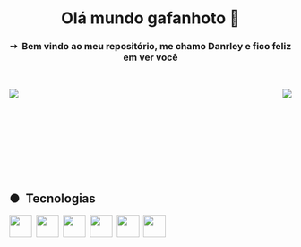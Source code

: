 
          
<h1 align="center">Olá mundo gafanhoto 🖖</h1>

<h3 align="center">➙&nbsp;&nbsp;Bem vindo ao meu repositório, me chamo Danrley e fico feliz em ver você</h3>

<br>

<p>
<img src = "https://github-readme-stats.vercel.app/api?username=dynmopi&show_icons=true&theme=dark" align="left">
</p>

<p>
    <img src = "https://github-readme-stats.vercel.app/api/top-langs/?username=dynmopi&layout=compact&theme=dark" align="right">
</p>


<br>
<br>
<br>
<br>
<br>
<br>
<br>
<br>
<br>

<h2>●&nbsp;&nbsp;Tecnologias</h2>


<a href="https://developer.mozilla.org/pt-BR/docs/Web/JavaScript"><img src="https://cdn.jsdelivr.net/gh/devicons/devicon@latest/icons/javascript/javascript-original.svg" height="40px" /></a>&nbsp;
<a href="https://developer.mozilla.org/pt-BR/docs/Web/HTML"><img src="https://cdn.jsdelivr.net/gh/devicons/devicon@latest/icons/html5/html5-original.svg" height="40px"/></a>&nbsp;
<a href="https://developer.mozilla.org/pt-BR/docs/Web/CSS"><img src="https://cdn.jsdelivr.net/gh/devicons/devicon@latest/icons/css3/css3-original.svg" height="40px" /></a>&nbsp;
<a href="https://www.php.net/"><img src="https://cdn.jsdelivr.net/gh/devicons/devicon@latest/icons/php/php-original.svg" height="40px"/></a>&nbsp;
<a href="https://www.linux.org/"><img src="https://cdn.jsdelivr.net/gh/devicons/devicon@latest/icons/linux/linux-original.svg" height="40px"/></a>&nbsp;
<a href="https://www.debian.org/"><img src="https://cdn.jsdelivr.net/gh/devicons/devicon@latest/icons/debian/debian-original.svg" height="40px"/></a>&nbsp;
          
          
          
          
          

        
          